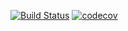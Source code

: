 [![Build Status](https://github.com/theSprog/KString/actions/workflows/ci.yml/badge.svg)](https://github.com/theSprog/KString/actions) [![codecov](https://codecov.io/gh/theSprog/KString/graph/badge.svg?token=UH1G9UN76D)](https://codecov.io/gh/theSprog/KString) 